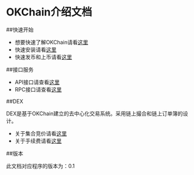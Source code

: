 # OKChain介绍文档



##快速开始

* 想要快速了解OKChain请看[这里](getting-start/introduction.md)
* 快速安装请看[这里](getting-start/install.md)
* 快速发币和上币请看[这里](getting-start/ico.md)


##接口服务

* API接口请查看[这里](api/http.md)
* RPC接口请查看[这里](api/node_rpc.md)

##DEX

DEX是基于OKChain建立的去中心化交易系统。采用链上撮合和链上订单簿的设计。

* 关于集合竞价请看[这里](trade/periodic_auction.md)
* 关于手续费请看[这里](fee.md)


##版本

此文档对应程序的版本为：0.1



